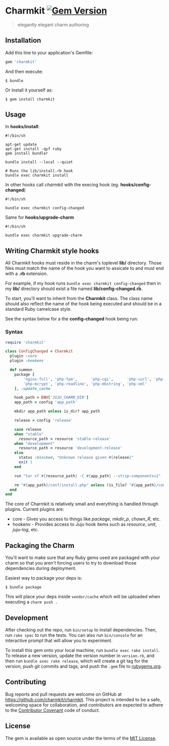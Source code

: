 # Charmkit [![Gem Version](https://badge.fury.io/rb/charmkit.svg)](https://badge.fury.io/rb/charmkit)
> elegantly elegant charm authoring

## Installation

Add this line to your application's Gemfile:

```ruby
gem 'charmkit'
```

And then execute:

    $ bundle

Or install it yourself as:

    $ gem install charmkit

## Usage

In **hooks/install**:

```
#!/bin/sh

apt-get update
apt-get install -qyf ruby
gem install bundler

bundle install --local --quiet

# Runs the lib/install.rb hook
bundle exec charmkit install
```

In other hooks call *charmkit* with the execing hook (eg. **hooks/config-changed**)

```
#!/bin/sh

bundle exec charmkit config-changed
```

Same for **hooks/upgrade-charm**

```
#!/bin/sh

bundle exec charmkit upgrade-charm
```

## Writing Charmkit style hooks

All Charmkit hooks must reside in the charm's toplevel **lib/** directory. Those
files must match the name of the hook you want to assicate to and must end with
a **.rb** extension.

For example, if my hook runs `bundle exec charmkit config-changed` then in my
**lib/** directory should exist a file named **lib/config-changed.rb**.

To start, you'll want to inherit from the **Charmkit** class. The class name should also
reflect the name of the hook being executed and should be in a standard Ruby camelcase style.

See the syntax below for a the **config-changed** hook being run:

### Syntax

```ruby
require 'charmkit'

class ConfigChanged < Charmkit
  plugin :core
  plugin :hookenv

  def summon
    package [
        'nginx-full', 'php-fpm',      'php-cgi',      'php-curl', 'php-gd', 'php-json',
        'php-mcrypt', 'php-readline', 'php-mbstring', 'php-xml'
    ], :update_cache

    hook_path = ENV['JUJU_CHARM_DIR']
    app_path = config 'app_path'

    mkdir app_path unless is_dir? app_path

    release = config 'release'

    case release
    when "stable"
      resource_path = resource 'stable-release'
    when "development"
      resource_path = resource 'development-release'
    else
      status :blocked, "Unknown release given #{release}"
      exit 1
    end

    run "tar xf #{resource_path} -C #{app_path} --strip-components=1"

    rm "#{app_path}/conf/install.php" unless !is_file? "#{app_path}/conf/install.php"
  end
end
```

The core of Charmkit is relatively small and everything is handled through
plugins. Current plugins are:

* core - Gives you access to things like *package*, *mkdir_p*, *chown_R*, etc.
* hookenv - Provides access to Juju hook items such as *resource*, *unit*, *juju-log*, etc.

## Packaging the Charm

You'll want to make sure that any Ruby gems used are packaged with your charm so
that you aren't forcing users to try to download those dependencies during
deployment.

Easiest way to package your deps is:

```
$ bundle package
```

This will place your deps inside `vendor/cache` which will be uploaded when
executing a `charm push .`

## Development

After checking out the repo, run `bin/setup` to install dependencies. Then, run
`rake spec` to run the tests. You can also run `bin/console` for an interactive
prompt that will allow you to experiment.

To install this gem onto your local machine, run `bundle exec rake install`. To
release a new version, update the version number in `version.rb`, and then run
`bundle exec rake release`, which will create a git tag for the version, push
git commits and tags, and push the `.gem` file
to [rubygems.org](https://rubygems.org).

## Contributing

Bug reports and pull requests are welcome on GitHub at
https://github.com/charmkit/charmkit. This project is intended to be a safe,
welcoming space for collaboration, and contributors are expected to adhere to
the [Contributor Covenant](http://contributor-covenant.org) code of conduct.

## License

The gem is available as open source under the terms of
the [MIT License](http://opensource.org/licenses/MIT).

